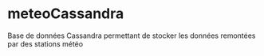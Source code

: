 # meteoCassandra
Base de données Cassandra  permettant de stocker les données remontées par des stations météo
